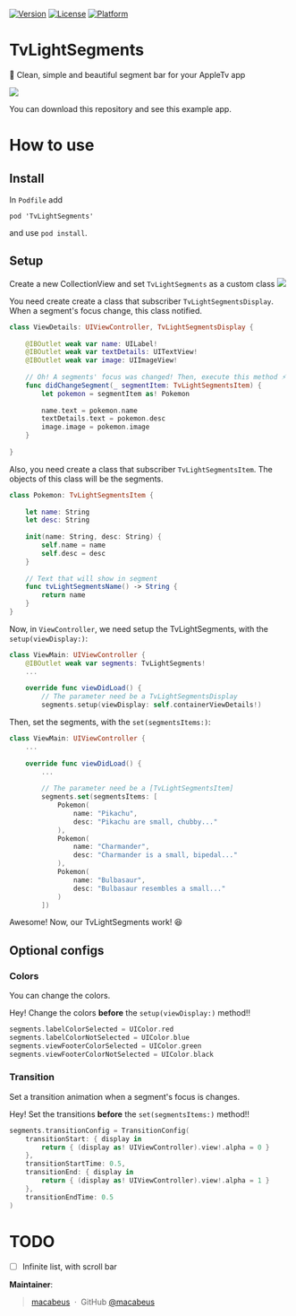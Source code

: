 [![Version](https://img.shields.io/cocoapods/v/TvLightSegments.svg?style=flat)](http://cocoapods.org/pods/TvLightSegments)
[![License](https://img.shields.io/cocoapods/l/TvLightSegments.svg?style=flat)](http://cocoapods.org/pods/TvLightSegments)
[![Platform](https://img.shields.io/cocoapods/p/TvLightSegments.svg?style=flat)](http://cocoapods.org/pods/TvLightSegments)

# TvLightSegments
💜  Clean, simple and beautiful segment bar for your AppleTv app

![](http://i.imgur.com/DxUjToP.png)

You can download this repository and see this example app.

# How to use

## Install
In `Podfile` add
```
pod 'TvLightSegments'
```

and use `pod install`.

## Setup

Create a new CollectionView and set `TvLightSegments` as a custom class
![](http://i.imgur.com/98hwCVl.png)

You need create create a class that subscriber `TvLightSegmentsDisplay`. When a segment's focus change, this class notified.
```swift
class ViewDetails: UIViewController, TvLightSegmentsDisplay {
    
    @IBOutlet weak var name: UILabel!
    @IBOutlet weak var textDetails: UITextView!
    @IBOutlet weak var image: UIImageView!
    
    // Oh! A segments' focus was changed! Then, execute this method ⚡️
    func didChangeSegment(_ segmentItem: TvLightSegmentsItem) {
        let pokemon = segmentItem as! Pokemon
        
        name.text = pokemon.name
        textDetails.text = pokemon.desc
        image.image = pokemon.image
    }
    
}

```

Also, you need create a class that subscriber `TvLightSegmentsItem`. The objects of this class will be the segments.

```swift
class Pokemon: TvLightSegmentsItem {
    
    let name: String
    let desc: String
    
    init(name: String, desc: String) {
        self.name = name
        self.desc = desc
    }
    
    // Text that will show in segment
    func tvLightSegmentsName() -> String {
        return name
    }
}
```

Now, in `ViewController`, we need setup the TvLightSegments, with the `setup(viewDisplay:)`:

```swift
class ViewMain: UIViewController {
    @IBOutlet weak var segments: TvLightSegments!
    ...
    
    override func viewDidLoad() {
        // The parameter need be a TvLightSegmentsDisplay
        segments.setup(viewDisplay: self.containerViewDetails!)
```

Then, set the segments, with the `set(segmentsItems:)`:

```swift
class ViewMain: UIViewController {
    ...
    
    override func viewDidLoad() {
        ...
        
        // The parameter need be a [TvLightSegmentsItem]
        segments.set(segmentsItems: [
            Pokemon(
                name: "Pikachu",
                desc: "Pikachu are small, chubby..."
            ),
            Pokemon(
                name: "Charmander",
                desc: "Charmander is a small, bipedal..."
            ),
            Pokemon(
                name: "Bulbasaur",
                desc: "Bulbasaur resembles a small..."
            )
        ])
```

Awesome! Now, our TvLightSegments work! 😆

## Optional configs

### Colors
You can change the colors.

Hey! Change the colors **before** the `setup(viewDisplay:)` method!!

```swift
segments.labelColorSelected = UIColor.red
segments.labelColorNotSelected = UIColor.blue
segments.viewFooterColorSelected = UIColor.green
segments.viewFooterColorNotSelected = UIColor.black
```

### Transition
Set a transition animation when a segment's focus is changes.

Hey! Set the transitions **before** the `set(segmentsItems:)` method!!

```swift
segments.transitionConfig = TransitionConfig(
    transitionStart: { display in
        return { (display as! UIViewController).view!.alpha = 0 }
    },
    transitionStartTime: 0.5,
    transitionEnd: { display in
        return { (display as! UIViewController).view!.alpha = 1 }
    },
    transitionEndTime: 0.5
)
```

# TODO
- [ ] Infinite list, with scroll bar

**Maintainer**:

> [macabeus](http://macalogs.com.br/) &nbsp;&middot;&nbsp;
> GitHub [@macabeus](https://github.com/macabeus)
